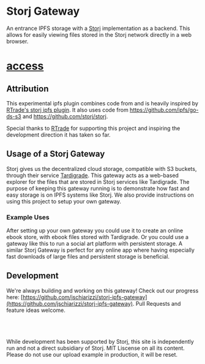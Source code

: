 # Storj Gateway
An entrance IPFS storage with a [Storj](http://storj.io) implementation as a backend. This allows for easily viewing files stored in the Storj network directly in a web browser.

# [access](https://live.storjgateway.com)

## Attribution
This experimental ipfs plugin combines code from and is heavily inspired by [RTrade's storj ipfs plugin](https://github.com/RTradeLtd/storj-ipfs-ds-plugin). It also uses code from https://github.com/ipfs/go-ds-s3 and https://github.com/storj/storj.

Special thanks to [RTrade](https://www.rtradetechnologies.com/) for supporting this project and inspiring the development direction it has taken so far.

## Usage of a Storj Gateway
Storj gives us the decentralized cloud storage, compatible with S3 buckets, through their service [Tardigrade](https://tardigrade.io/). This gateway acts as a web-based explorer for the files that are stored in Storj services like Tardigrade. The purpose of keeping this gateway running is to demonstrate how fast and easy storage is on IPFS systems like Storj.  We also provide instructions on using this project to setup your own gateway.

### Example Uses
After setting up your own gateway you could use it to create an online ebook store, with ebook files stored with Tardigrade. Or you could use a gateway like this to run a social art platform with persistent storage. A similar Storj Gateway is perfect for any online app where having especially fast downloads of large files and persistent storage is beneficial.  

## Development 
We're always building and working on this gateway! Check out our progress here: [https://github.com/jschiarizzi/storj-ipfs-gateway](https://github.com/jschiarizzi/storj-ipfs-gateway). Pull Requests and feature ideas welcome.


<br><br><br>
While development has been supported by Storj, this site is independently run and not a direct subsidiary of Storj. MIT Liscense on all its content. Please do not use our upload example in production, it will be reset. 
